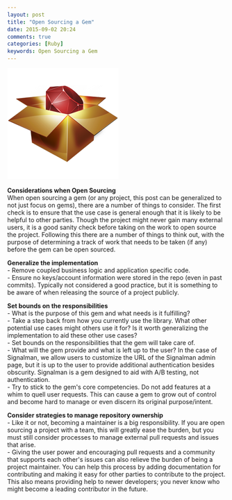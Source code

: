 ```yaml
---
layout: post
title: "Open Sourcing a Gem"
date: 2015-09-02 20:24
comments: true
categories: [Ruby]
keywords: Open Sourcing a Gem
---
```


<p>
  <img src="/images/rubygems_logo.png" alt="Open Sourcing a Gem" />
</p>

<p>
  <strong>Considerations when Open Sourcing</strong><br/>
  When open sourcing a gem (or any project, this post can be generalized to not just focus on gems), there are a number of things to consider. The first check is to ensure that the use case is general enough that it is likely to be helpful to other parties. Though the project might never gain many external users, it is a good sanity check before taking on the work to open source the project. Following this there are a number of things to think out, with the purpose of determining a track of work that needs to be taken (if any) before the gem can be open sourced.
</p>

<p>
  <strong>Generalize the implementation</strong><br/>
  - Remove coupled business logic and application specific code.<br/>
  - Ensure no keys/account information were stored in the repo (even in past commits). Typically not considered a good practice, but it is something to be aware of when releasing the source of a project publicly.
</p>

<p>
  <strong>Set bounds on the responsibilities</strong><br/>
  - What is the purpose of this gem and what needs is it fulfilling?<br/>
  - Take a step back from how you currently use the library. What other potential use cases might others use it for? Is it worth generalizing the implementation to aid these other use cases?<br/>
  - Set bounds on the responsibilities that the gem will take care of.<br/>
  - What will the gem provide and what is left up to the user? In the case of Signalman, we allow users to customize the URL of the Signalman admin page, but it is up to the user to provide additional authentication besides obscurity. Signalman is a gem designed to aid with A/B testing, not authentication.<br/>
  - Try to stick to the gem's core competencies. Do not add features at a whim to quell user requests. This can cause a gem to grow out of control and become hard to manage or even discern its original purpose/intent.
</p>

<p>
  <strong>Consider strategies to manage repository ownership</strong><br/>
  - Like it or not, becoming a maintainer is a big responsibility. If you are open sourcing a project with a team, this will greatly ease the burden, but you must still consider processes to manage external pull requests and issues that arise.<br/>
  - Giving the user power and encouraging pull requests and a community that supports each other's issues can also relieve the burden of being a project maintainer. You can help this process by adding documentation for contributing and making it easy for other parties to contribute to the project. This also means providing help to newer developers; you never know who might become a leading contributor in the future.
</p>

